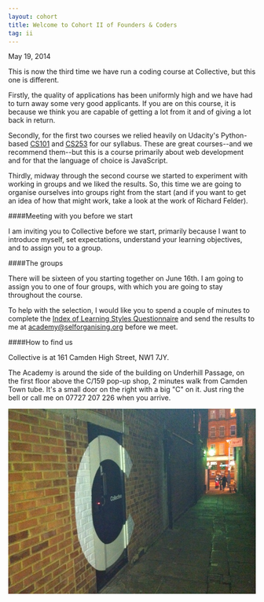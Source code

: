```yaml
---
layout: cohort
title: Welcome to Cohort II of Founders & Coders
tag: ii
---
```


May 19, 2014

This is now the third time we have run a coding course at Collective, but this one is different.

Firstly, the quality of applications has been uniformly high and we have had to turn away some very good applicants. If you are on this course, it is because we think you are capable of getting a lot from it and of giving a lot back in return. 

Secondly, for the first two courses we relied heavily on Udacity's Python-based [CS101](https://www.udacity.com/course/cs101) and [CS253](https://www.udacity.com/course/cs253) for our syllabus. These are great courses--and we recommend them--but this is a course primarily about web development and for that the language of choice is JavaScript.

Thirdly, midway through the second course we started to experiment with working in groups and we liked the results. So, this time  we are going to organise ourselves into groups right from the start (and if you want to get an idea of how that might work, take a look at the work of Richard Felder).

####Meeting with you before we start

I am inviting you to Collective before we start, primarily because I want to introduce myself, set expectations, understand your learning objectives, and to assign you to a group.

####The groups

There will be sixteen of you starting together on June 16th. I am going to assign you to one of four groups, with which you are going to stay throughout the course.

To help with the selection, I would like you to spend a couple of minutes to complete the [Index of Learning Styles Questionnaire](http://www.engr.ncsu.edu/learningstyles/ilsweb.html) and send the results to me at [academy@selforganising.org](mailto:academy@selforganising.org) before we meet.

####How to find us

Collective is at 161 Camden High Street, NW1 7JY.

The Academy is around the side of the building on Underhill Passage, on the first floor above the C/159 pop-up shop, 2 minutes walk from Camden Town tube. It's a small door on the right with a big "C" on it. Just ring the bell or call me on 07727 207 226 when you arrive.

![The Collective side door at 161 Camden High Street](/images/sidedoor.jpg)

